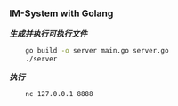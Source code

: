### IM-System with Golang
___生成并执行可执行文件___
```bash
    go build -o server main.go server.go
    ./server
``` 
___执行___
```bash
    nc 127.0.0.1 8888
```